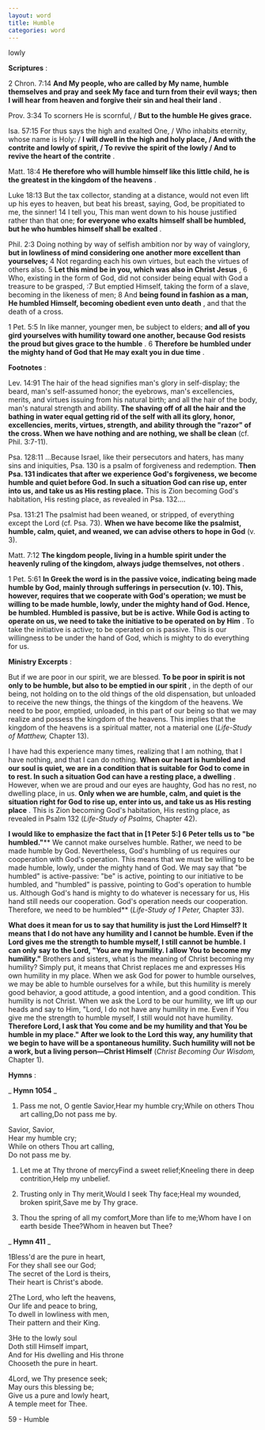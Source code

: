 ```yaml
---
layout: word
title: Humble
categories: word
---
```


lowly

**Scriptures** :

2 Chron. 7:14 **And My people, who are called by My name, humble themselves and pray and seek My face and turn from their evil ways; then I will hear from heaven and forgive their sin and heal their land** .

Prov. 3:34 To scorners He is scornful, / **But to the humble He gives grace.**

Isa. 57:15 For thus says the high and exalted One, / Who inhabits eternity, whose name is Holy: / **I will dwell in the high and holy place, / And with the contrite and lowly of spirit, / To revive the spirit of the lowly / And to revive the heart of the contrite** .

Matt. 18:4 **He therefore who will humble himself like this little child, he is the greatest in the kingdom of the heavens** .

Luke 18:13 But the tax collector, standing at a distance, would not even lift up his eyes to heaven, but beat his breast, saying, God, be propitiated to me, the sinner! 14 I tell you, This man went down to his house justified rather than that one; **for everyone who exalts himself shall be humbled, but he who humbles himself shall be exalted** .

Phil. 2:3 Doing nothing by way of selfish ambition nor by way of vainglory, **but in lowliness of mind considering one another more excellent than yourselves;** 4 Not regarding each his own virtues, but each the virtues of others also. 5 **Let this mind be in you, which was also in Christ Jesus** , 6 Who, existing in the form of God, did not consider being equal with God a treasure to be grasped, :7 But emptied Himself, taking the form of a slave, becoming in the likeness of men; 8 And **being found in fashion as a man, He humbled Himself, becoming obedient even unto death** , and that the death of a cross.

1 Pet. 5:5 In like manner, younger men, be subject to elders; **and all of you gird yourselves with humility toward one another, because God resists the proud but gives grace to the humble** . 6 **Therefore be humbled under the mighty hand of God that He may exalt you in due time** .

**Footnotes** :

Lev. 14:91 The hair of the head signifies man's glory in self-display; the beard, man's self-assumed honor; the eyebrows, man's excellencies, merits, and virtues issuing from his natural birth; and all the hair of the body, man's natural strength and ability. **The shaving off of all the hair and the bathing in water equal getting rid of the self with all its glory, honor, excellencies, merits, virtues, strength, and ability through the "razor" of the cross. When we have nothing and are nothing, we shall be clean** (cf. Phil. 3:7-11).

Psa. 128:11 …Because Israel, like their persecutors and haters, has many sins and iniquities, Psa. 130 is a psalm of forgiveness and redemption. **Then Psa. 131 indicates that after we experience God's forgiveness, we become humble and quiet before God. In such a situation God can rise up, enter into us, and take us as His resting place.** This is Zion becoming God's habitation, His resting place, as revealed in Psa. 132….

Psa. 131:21 The psalmist had been weaned, or stripped, of everything except the Lord (cf. Psa. 73). **When we have become like the psalmist, humble, calm, quiet, and weaned, we can advise others to hope in God** (v. 3).

Matt. 7:12 **The kingdom people, living in a humble spirit under the heavenly ruling of the kingdom, always judge themselves, not others** .

1 Pet. 5:61 **In Greek the word is in the passive voice, indicating being made humble by God, mainly through sufferings in persecution (v. 10). This, however, requires that we cooperate with God's operation; we must be willing to be made humble, lowly, under the mighty hand of God. Hence, be humbled. Humbled is passive, but be is active. While God is acting to operate on us, we need to take the initiative to be operated on by Him** . To take the initiative is active; to be operated on is passive. This is our willingness to be under the hand of God, which is mighty to do everything for us.

**Ministry Excerpts** :

But if we are poor in our spirit, we are blessed. **To be poor in spirit is not only to be humble, but also to be emptied in our spirit** , in the depth of our being, not holding on to the old things of the old dispensation, but unloaded to receive the new things, the things of the kingdom of the heavens. We need to be poor, emptied, unloaded, in this part of our being so that we may realize and possess the kingdom of the heavens. This implies that the kingdom of the heavens is a spiritual matter, not a material one (_Life-Study of Matthew,_ Chapter 13).

I have had this experience many times, realizing that I am nothing, that I have nothing, and that I can do nothing. **When our heart is humbled and our soul is quiet, we are in a condition that is suitable for God to come in to rest. In such a situation God can have a resting place, a dwelling** . However, when we are proud and our eyes are haughty, God has no rest, no dwelling place, in us. **Only when we are humble, calm, and quiet is the situation right for God to rise up, enter into us, and take us as His resting place** . This is Zion becoming God's habitation, His resting place, as revealed in Psalm 132 (_Life-Study of Psalms,_ Chapter 42).

**I would like to emphasize the fact that in [1 Peter 5:] 6 Peter tells us to "be humbled."**** We cannot make ourselves humble. Rather, we need to be made humble by God. Nevertheless, God's humbling of us requires our cooperation with God's operation. This means that we must be willing to be made humble, lowly, under the mighty hand of God. We may say that "be humbled" is active-passive: "be" is active, pointing to our initiative to be humbled, and "humbled" is passive, pointing to God's operation to humble us. Although God's hand is mighty to do whatever is necessary for us, His hand still needs our cooperation. God's operation needs our cooperation. Therefore, we need to be humbled** (_Life-Study of 1 Peter,_ Chapter 33).

**What does it mean for us to say that humility is just the Lord Himself? It means that I do not have any humility and I cannot be humble. Even if the Lord gives me the strength to humble myself, I still cannot be humble. I can only say to the Lord, "You are my humility. I allow You to become my humility."** Brothers and sisters, what is the meaning of Christ becoming my humility? Simply put, it means that Christ replaces me and expresses His own humility in my place. When we ask God for power to humble ourselves, we may be able to humble ourselves for a while, but this humility is merely good behavior, a good attitude, a good intention, and a good condition. This humility is not Christ. When we ask the Lord to be our humility, we lift up our heads and say to Him, "Lord, I do not have any humility in me. Even if You give me the strength to humble myself, I still would not have humility. **Therefore Lord, I ask that You come and be my humility and that You be humble in my place." After we look to the Lord this way, any humility that we begin to have will be a spontaneous humility. Such humility will not be a work, but a living person—Christ Himself** (_Christ Becoming Our Wisdom,_ Chapter 1).

**Hymns** :

_ **Hymn 1054** _

1. Pass me not, O gentle Savior,Hear my humble cry;While on others Thou art calling,Do not pass me by.

Savior, Savior,  
Hear my humble cry;  
While on others Thou art calling,  
Do not pass me by.

1. Let me at Thy throne of mercyFind a sweet relief;Kneeling there in deep contrition,Help my unbelief.

1. Trusting only in Thy merit,Would I seek Thy face;Heal my wounded, broken spirit,Save me by Thy grace.

1. Thou the spring of all my comfort,More than life to me;Whom have I on earth beside Thee?Whom in heaven but Thee?

_ **Hymn 411** _

1Bless'd are the pure in heart,  
For they shall see our God;  
The secret of the Lord is theirs,  
Their heart is Christ's abode.

2The Lord, who left the heavens,  
Our life and peace to bring,  
To dwell in lowliness with men,  
Their pattern and their King.

3He to the lowly soul  
Doth still Himself impart,  
And for His dwelling and His throne  
Chooseth the pure in heart.

4Lord, we Thy presence seek;  
May ours this blessing be;  
Give us a pure and lowly heart,  
A temple meet for Thee.

59 - Humble
